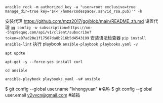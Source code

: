 `ansible reck -m authorized_key -a "user=root exclusive=true manage_dir=true key='$(< /home/codespace/.ssh/id_rsa.pub)'" -k`

安装代理
https://github.com/mzz2017/gg/blob/main/README_zh.md
设置代理
`gg config -w subscription=https://xn--5hqx9equq.com/api/v1/client/subscribe?token=e87ad20e1f17567da8b216b5d4543109`
安装语法检查器
`pip install ansible-lint`
执行 playbook
`ansible-playbook playbooks.yaml -v ` 
                                                                                                    
`apt updte`

`apt-get -y --force-yes install curl`

`cd ansible`

`ansible-playbook playbooks.yaml -v# ansible`


$ git config --global user.name "lvhongyuan"  #名称
$ git config --global user.email v2vvcn@gmail.com   #邮箱